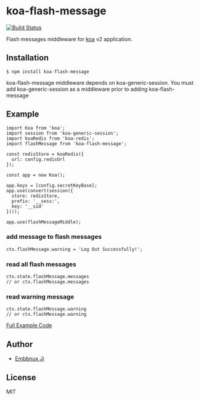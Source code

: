 # koa-flash-message

[![Build Status](https://travis-ci.org/embbnux/koa-flash-message.svg?branch=master)](https://travis-ci.org/embbnux/koa-flash-message)

Flash messages middleware for [koa](https://github.com/koajs/koa) v2 application.

## Installation

```
$ npm install koa-flash-message
```

koa-flash-message middleware depends on koa-generic-session. You must add koa-generic-session as a middleware prior to adding koa-flash-message

## Example

```
import Koa from 'koa';
import session from 'koa-generic-session';
import koaRedis from 'koa-redis';
import flashMessage from 'koa-flash-message';

const redisStore = koaRedis({
  url: config.redisUrl
});

const app = new Koa();

app.keys = [config.secretKeyBase];
app.use(convert(session({
  store: redisStore,
  prefix: '__sess:',
  key: '__sid'
})));

app.use(flashMessageMiddle);
```

### add message to flash messages

```
ctx.flashMessage.warning = 'Log Out Successfully!';
```

### read all flash messages

```
ctx.state.flashMessage.messages
// or ctx.flashMessage.messages
```

### read warning message

```
ctx.state.flashMessage.warning
// or ctx.flashMessage.warning
```

[Full Example Code](https://github.com/embbnux/kails/blob/master/app/index.js)

## Author

* [Embbnux Ji](https://www.embbnux.com)

## License

MIT
